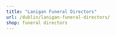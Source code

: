 ```yaml
---
title: "Lanigan Funeral Directors"
url: /dublin/lanigan-funeral-directors/
shop: funeral directors
---
```

